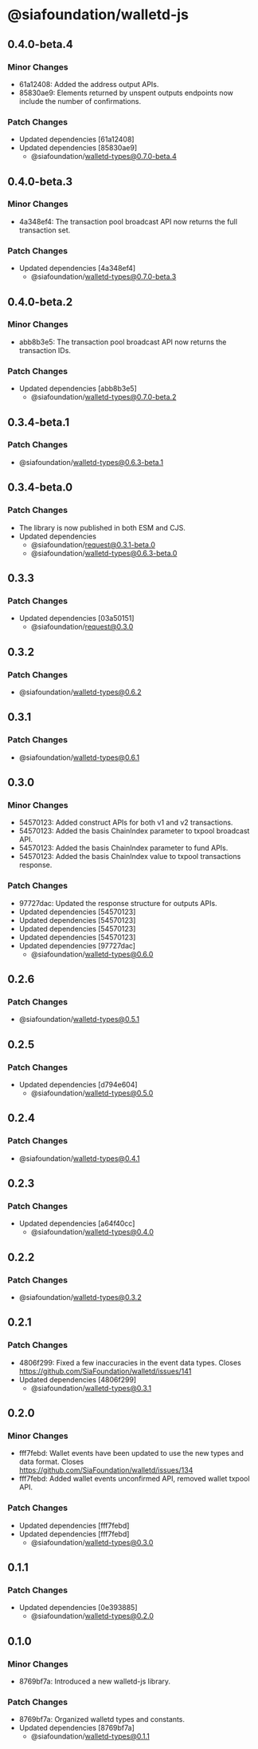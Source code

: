 # @siafoundation/walletd-js

## 0.4.0-beta.4

### Minor Changes

- 61a12408: Added the address output APIs.
- 85830ae9: Elements returned by unspent outputs endpoints now include the number of confirmations.

### Patch Changes

- Updated dependencies [61a12408]
- Updated dependencies [85830ae9]
  - @siafoundation/walletd-types@0.7.0-beta.4

## 0.4.0-beta.3

### Minor Changes

- 4a348ef4: The transaction pool broadcast API now returns the full transaction set.

### Patch Changes

- Updated dependencies [4a348ef4]
  - @siafoundation/walletd-types@0.7.0-beta.3

## 0.4.0-beta.2

### Minor Changes

- abb8b3e5: The transaction pool broadcast API now returns the transaction IDs.

### Patch Changes

- Updated dependencies [abb8b3e5]
  - @siafoundation/walletd-types@0.7.0-beta.2

## 0.3.4-beta.1

### Patch Changes

- @siafoundation/walletd-types@0.6.3-beta.1

## 0.3.4-beta.0

### Patch Changes

- The library is now published in both ESM and CJS.
- Updated dependencies
  - @siafoundation/request@0.3.1-beta.0
  - @siafoundation/walletd-types@0.6.3-beta.0

## 0.3.3

### Patch Changes

- Updated dependencies [03a50151]
  - @siafoundation/request@0.3.0

## 0.3.2

### Patch Changes

- @siafoundation/walletd-types@0.6.2

## 0.3.1

### Patch Changes

- @siafoundation/walletd-types@0.6.1

## 0.3.0

### Minor Changes

- 54570123: Added construct APIs for both v1 and v2 transactions.
- 54570123: Added the basis ChainIndex parameter to txpool broadcast API.
- 54570123: Added the basis ChainIndex parameter to fund APIs.
- 54570123: Added the basis ChainIndex value to txpool transactions response.

### Patch Changes

- 97727dac: Updated the response structure for outputs APIs.
- Updated dependencies [54570123]
- Updated dependencies [54570123]
- Updated dependencies [54570123]
- Updated dependencies [54570123]
- Updated dependencies [97727dac]
  - @siafoundation/walletd-types@0.6.0

## 0.2.6

### Patch Changes

- @siafoundation/walletd-types@0.5.1

## 0.2.5

### Patch Changes

- Updated dependencies [d794e604]
  - @siafoundation/walletd-types@0.5.0

## 0.2.4

### Patch Changes

- @siafoundation/walletd-types@0.4.1

## 0.2.3

### Patch Changes

- Updated dependencies [a64f40cc]
  - @siafoundation/walletd-types@0.4.0

## 0.2.2

### Patch Changes

- @siafoundation/walletd-types@0.3.2

## 0.2.1

### Patch Changes

- 4806f299: Fixed a few inaccuracies in the event data types. Closes https://github.com/SiaFoundation/walletd/issues/141
- Updated dependencies [4806f299]
  - @siafoundation/walletd-types@0.3.1

## 0.2.0

### Minor Changes

- fff7febd: Wallet events have been updated to use the new types and data format. Closes https://github.com/SiaFoundation/walletd/issues/134
- fff7febd: Added wallet events unconfirmed API, removed wallet txpool API.

### Patch Changes

- Updated dependencies [fff7febd]
- Updated dependencies [fff7febd]
  - @siafoundation/walletd-types@0.3.0

## 0.1.1

### Patch Changes

- Updated dependencies [0e393885]
  - @siafoundation/walletd-types@0.2.0

## 0.1.0

### Minor Changes

- 8769bf7a: Introduced a new walletd-js library.

### Patch Changes

- 8769bf7a: Organized walletd types and constants.
- Updated dependencies [8769bf7a]
  - @siafoundation/walletd-types@0.1.1
